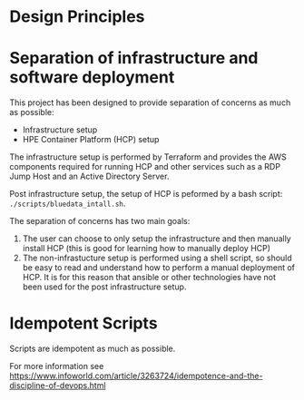 Design Principles
=================

# Separation of infrastructure and software deployment

This project has been designed to provide separation of concerns as much as possible:

- Infrastructure setup
- HPE Container Platform (HCP) setup

The infrastructure setup is performed by Terraform and provides the AWS components required for running HCP and other services such as a RDP Jump Host and an Active Directory Server.

Post infrastructure setup, the setup of HCP is peformed by a bash script: `./scripts/bluedata_intall.sh`.  

The separation of concerns has two main goals:

1. The user can choose to only setup the infrastructure and then manually install HCP (this is good for learning how to manually deploy HCP)
2. The non-infrastucture setup is performed using a shell script, so should be easy to read and understand how to perform a manual deployment of HCP.  It is for this reason that ansible or other technologies have not been used for the post infrastructure setup.

# Idempotent Scripts

Scripts are idempotent as much as possible. 

For more information see https://www.infoworld.com/article/3263724/idempotence-and-the-discipline-of-devops.html

